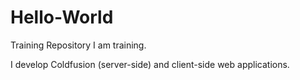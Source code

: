 # Hello-World
Training Repository
I am training.

I develop Coldfusion (server-side) and client-side web applications.

